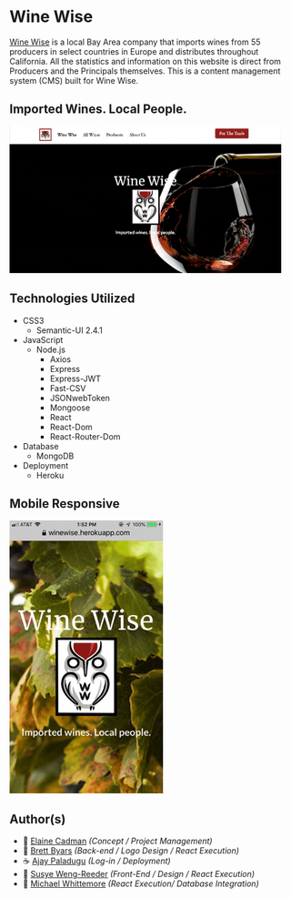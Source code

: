 # Wine Wise


[Wine Wise](https://winewise.herokuapp.com/) is a local Bay Area company that imports wines from 55 producers in select countries in Europe and distributes throughout California. All the statistics and information on this website is direct from Producers and the Principals themselves. This is a content management system (CMS) built for Wine Wise.

## Imported Wines. Local People.

![winewise](client/public/images/wineWise.gif "WineWise")


## Technologies Utilized

- CSS3
    - Semantic-UI 2.4.1
- JavaScript
    - Node.js
        - Axios
        - Express
        - Express-JWT
        - Fast-CSV
        - JSONwebToken
        - Mongoose
        - React
        - React-Dom
        - React-Router-Dom
- Database
    - MongoDB
- Deployment
    - Heroku


## Mobile Responsive

![winewise](client/public/images/wineWiseMobile.gif "Wine Wise Mobile App")


## Author(s)
  - :cookie: [Elaine Cadman](https://github.com/Gunnem) _(Concept / Project Management)_
  - :green_apple: [Brett Byars](https://github.com/FyperTheViper) _(Back-end / Logo Design / React Execution)_
  - :coffee: [Ajay Paladugu](https://github.com/akp28) _(Log-in / Deployment)_
  - :chocolate_bar: [Susye Weng-Reeder](https://github.com/eveasian88) _(Front-End / Design / React Execution)_
  - :tophat: [Michael Whittemore](https://github.com/michaelwhittemore) _(React Execution/ Database Integration)_